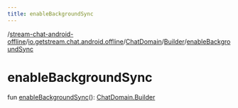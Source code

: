 ```yaml
---
title: enableBackgroundSync
---
```

/[stream-chat-android-offline](../../../index.md)/[io.getstream.chat.android.offline](../../index.md)/[ChatDomain](../index.md)/[Builder](index.md)/[enableBackgroundSync](enableBackgroundSync.md)  
  
  
  
# enableBackgroundSync  
fun [enableBackgroundSync](enableBackgroundSync.md)(): [ChatDomain.Builder](index.md)
